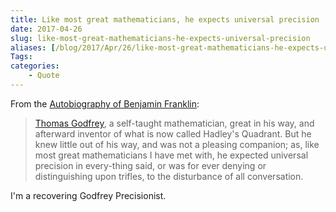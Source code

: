 ```yaml
---
title: Like most great mathematicians, he expects universal precision
date: 2017-04-26
slug: like-most-great-mathematicians-he-expects-universal-precision
aliases: [/blog/2017/Apr/26/like-most-great-mathematicians-he-expects-universal-precision/]
Tags:
categories:
    - Quote
---
```


From the [Autobiography of Benjamin Franklin](http://amzn.to/2qe0hRp):

> [Thomas Godfrey](https://en.wikipedia.org/wiki/Thomas_Godfrey_(inventor)), a self-taught mathematician, great in his way, and afterward inventor of what is now called Hadley's Quadrant. But he knew little out of his way, and was not a pleasing companion; as, like most great mathematicians I have met with, he expected universal precision in every-thing said, or was for ever denying or distinguishing upon trifles, to the disturbance of all conversation.

I'm a recovering Godfrey Precisionist.